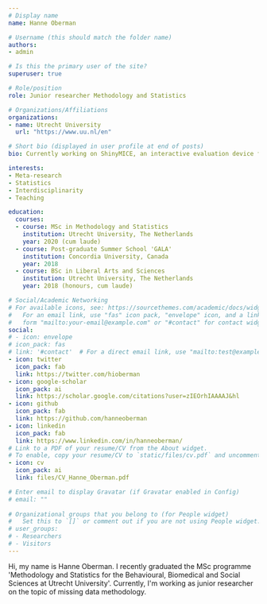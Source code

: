 ```yaml
---
# Display name
name: Hanne Oberman

# Username (this should match the folder name)
authors:
- admin

# Is this the primary user of the site?
superuser: true

# Role/position
role: Junior researcher Methodology and Statistics

# Organizations/Affiliations
organizations:
- name: Utrecht University
  url: "https://www.uu.nl/en"

# Short bio (displayed in user profile at end of posts)
bio: Currently working on ShinyMICE, an interactive evaluation device for missing data methods.

interests:
- Meta-research
- Statistics
- Interdisciplinarity
- Teaching

education:
  courses:
  - course: MSc in Methodology and Statistics
    institution: Utrecht University, The Netherlands
    year: 2020 (cum laude)
  - course: Post-graduate Summer School 'GALA'
    institution: Concordia University, Canada 
    year: 2018
  - course: BSc in Liberal Arts and Sciences 
    institution: Utrecht University, The Netherlands
    year: 2018 (honours, cum laude)

# Social/Academic Networking
# For available icons, see: https://sourcethemes.com/academic/docs/widgets/#icons
#   For an email link, use "fas" icon pack, "envelope" icon, and a link in the
#   form "mailto:your-email@example.com" or "#contact" for contact widget.
social:
# - icon: envelope
# icon_pack: fas
# link: '#contact'  # For a direct email link, use "mailto:test@example.org".
- icon: twitter
  icon_pack: fab
  link: https://twitter.com/hioberman
- icon: google-scholar
  icon_pack: ai
  link: https://scholar.google.com/citations?user=zIEOrhIAAAAJ&hl
- icon: github
  icon_pack: fab
  link: https://github.com/hanneoberman
- icon: linkedin
  icon_pack: fab  
  link: https://www.linkedin.com/in/hanneoberman/
# Link to a PDF of your resume/CV from the About widget.
# To enable, copy your resume/CV to `static/files/cv.pdf` and uncomment the lines below.  
- icon: cv
  icon_pack: ai
  link: files/CV_Hanne_Oberman.pdf

# Enter email to display Gravatar (if Gravatar enabled in Config)
# email: ""
  
# Organizational groups that you belong to (for People widget)
#   Set this to `[]` or comment out if you are not using People widget.  
# user_groups:
# - Researchers
# - Visitors
---
```


Hi, my name is Hanne Oberman. I recently graduated the MSc programme 'Methodology and Statistics for the Behavioural, Biomedical and Social Sciences at Utrecht University'. Currently, I'm working as junior researcher on the topic of missing data methodology. 
